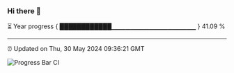 ### Hi there 👋

⏳ Year progress { ████████████▁▁▁▁▁▁▁▁▁▁▁▁▁▁▁▁▁▁ } 41.09 %

---

⏰ Updated on Thu, 30 May 2024 09:36:21 GMT

![Progress Bar CI](https://github.com/IshwaranRudhara/GIT-ACTION/workflows/Progress%20Bar%20CI/badge.svg)
